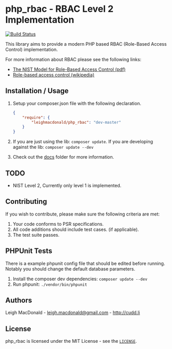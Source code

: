 php_rbac - RBAC Level 2 Implementation
=======================================================

[![Build Status](https://travis-ci.org/leighmacdonald/php_rbac.png)](https://travis-ci.org/leighmacdonald/php_rbac)

This library aims to provide a modern PHP based RBAC (Role-Based Access Control) implementation.

For more information about RBAC please see the following links:

- [The NIST Model for Role-Based Access Control (pdf)](http://csrc.nist.gov/rbac/sandhu-ferraiolo-kuhn-00.pdf)
- [Role-based access control (wikipedia)](http://en.wikipedia.org/wiki/Role-based_access_control)

Installation / Usage
------------------------------------------------

1. Setup your composer.json file with the following declaration.

    ``` json
    {
        "require": {
            "leighmacdonald/php_rbac": "dev-master"
        }
    }
    ```

2. If you are just using the lib: `composer update`. If you are developing against the lib: `composer update --dev`

3. Check out the [docs](https://github.com/leighmacdonald/php_rbac/tree/master/docs) folder for more information.

TODO
------------------------------------------------

- NIST Level 2, Currently only level 1 is implemented.

Contributing
------------------------------------------------

If you wish to contribute, please make sure the following criteria are met:

1. Your code conforms to PSR specifications.
2. All code additions should include test cases. (if applicable).
3. The test suite passes.

PHPUnit Tests
----------------------------

There is a example phpunit config file that should be edited before running. Notably
you should change the default database parameters.

1. Install the composer dev dependencies: `composer update --dev`
2. Run phpunit: `./vendor/bin/phpunit`


Authors
---------------------------

Leigh MacDonald - <leigh.macdonald@gmail.com> - <http://cudd.li>

License
------------------------------------------------

php_rbac is licensed under the MIT License - see the [`LICENSE`](https://github.com/leighmacdonald/php_rbac/blob/master/LICENSE).

